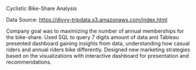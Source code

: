 Cyclistic Bike-Share Analysis

Data Source:
https://divvy-tripdata.s3.amazonaws.com/index.html

Company goal was to maximizing the number of annual memberships for the bike-share. Used SQL to query 7 digits amount of data and Tableau presented dashboard gaining insights from data, understanding how casual riders and annual riders bike differently. Designed new marketing strategies based on the visualizations with interactive dashboard for presentation and recommendations.

<!---
MeiTheAnalyst/MeiTheAnalyst is a ✨ special ✨ repository because its `README.md` (this file) appears on your GitHub profile.
You can click the Preview link to take a look at your changes.
--->

